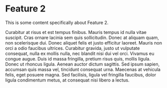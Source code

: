 # Feature 2

This is some content specifically about Feature 2.

Curabitur at risus et est tempus finibus. Mauris tempus id nulla vitae suscipit. Cras ornare lacinia sem quis sollicitudin. Donec at aliquam quam, non scelerisque dui. Donec aliquet felis et justo efficitur laoreet. Mauris non orci a odio faucibus ultrices. Curabitur gravida, justo ut vulputate consequat, nulla ex mollis nulla, nec blandit nisi dui vel orci. Vivamus eu congue augue. Duis id massa fringilla, pretium risus quis, mollis ligula. Donec ut rhoncus ligula. Aenean auctor dictum sagittis. Sed ipsum sapien, accumsan quis massa vel, tincidunt consequat urna. Maecenas at vehicula felis, eget posuere magna. Sed facilisis, ligula vel fringilla faucibus, dolor ligula condimentum metus, at consequat nisi libero a lectus.
